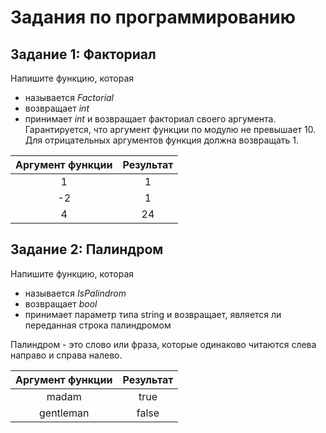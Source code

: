 # Задания по программированию

## Задание 1: Факториал

Напишите функцию, которая

* называется _Factorial_
* возвращает _int_
* принимает _int_ и возвращает факториал своего аргумента. Гарантируется, что аргумент функции по модулю не превышает 10. Для отрицательных аргументов функция должна возвращать 1.

|        Аргумент функции        |            Результат           |
|:------------------------------:|:------------------------------:|
| 1                              | 1                              |
| -2                             | 1                              |
| 4                              | 24                             |

## Задание 2: Палиндром

Напишите функцию, которая

* называется _IsPalindrom_
* возвращает _bool_
* принимает параметр типа string и возвращает, является ли переданная строка палиндромом

Палиндром - это слово или фраза, которые одинаково читаются слева направо и справа налево.

|        Аргумент функции        |            Результат           |
|:------------------------------:|:------------------------------:|
| madam                          | true                           |
| gentleman                      | false                          |
